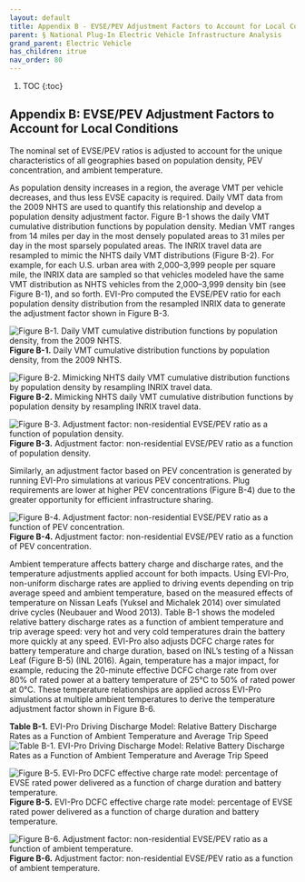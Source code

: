 ```yaml
---
layout: default
title: Appendix B - EVSE/PEV Adjustment Factors to Account for Local Conditions 
parent: § National Plug-In Electric Vehicle Infrastructure Analysis 
grand_parent: Electric Vehicle
has_children: itrue
nav_order: 80 
---
```

<style>
.dont-break-out {
  /* These are technically the same, but use both */
  overflow-wrap: break-word;
  word-wrap: break-word;

  -ms-word-break: break-all;
  /* This is the dangerous one in WebKit, as it breaks things wherever */
  word-break: break-all;
  /* Instead use this non-standard one: */
  word-break: break-word;
}
</style>

<div class="dont-break-out" markdown="1">

1. TOC
{:toc}

## Appendix B: EVSE/PEV Adjustment Factors to Account for Local Conditions
The nominal set of EVSE/PEV ratios is adjusted to account for the unique characteristics of all geographies based on population density, PEV concentration, and ambient temperature.

As population density increases in a region, the average VMT per vehicle decreases, and thus less EVSE capacity is required. Daily VMT data from the 2009 NHTS are used to quantify this relationship and develop a population density adjustment factor. Figure B-1 shows the daily VMT cumulative distribution functions by population density. Median VMT ranges from 14 miles per day in the most densely populated areas to 31 miles per day in the most sparsely populated areas. The INRIX travel data are resampled to mimic the NHTS daily VMT distributions (Figure B-2). For example, for each U.S. urban area with 2,000–3,999 people per square mile, the INRIX data are sampled so that vehicles modeled have the same VMT distribution as NHTS vehicles from the 2,000–3,999 density bin (see Figure B-1), and so forth. EVI-Pro computed the EVSE/PEV ratio for each population density distribution from the resampled INRIX data to generate the adjustment factor shown in Figure B-3.

![Figure B-1. Daily VMT cumulative distribution functions by population density, from the 2009 NHTS.](https://statics.bsafes.com/images/papers/national-plug-in-electric-vehicles-infrastructure-analysis-fig-b-1.png)
**Figure B-1.** Daily VMT cumulative distribution functions by population density, from the 2009 NHTS.

![Figure B-2. Mimicking NHTS daily VMT cumulative distribution functions by population density by resampling INRIX travel data.](https://statics.bsafes.com/images/papers/national-plug-in-electric-vehicles-infrastructure-analysis-fig-b-2.png)
**Figure B-2.** Mimicking NHTS daily VMT cumulative distribution functions by population density by resampling INRIX travel data.

![Figure B-3. Adjustment factor: non-residential EVSE/PEV ratio as a function of population density.](https://statics.bsafes.com/images/papers/national-plug-in-electric-vehicles-infrastructure-analysis-fig-b-3.png)
**Figure B-3.** Adjustment factor: non-residential EVSE/PEV ratio as a function of population density.

Similarly, an adjustment factor based on PEV concentration is generated by running EVI-Pro simulations at various PEV concentrations. Plug requirements are lower at higher PEV concentrations (Figure B-4) due to the greater opportunity for efficient infrastructure sharing.

![Figure B-4. Adjustment factor: non-residential EVSE/PEV ratio as a function of PEV concentration.](https://statics.bsafes.com/images/papers/national-plug-in-electric-vehicles-infrastructure-analysis-fig-b-4.png)
**Figure B-4.** Adjustment factor: non-residential EVSE/PEV ratio as a function of PEV concentration.

Ambient temperature affects battery charge and discharge rates, and the temperature adjustments applied account for both impacts. Using EVI-Pro, non-uniform discharge rates are applied to driving events depending on trip average speed and ambient temperature, based on the measured effects of temperature on Nissan Leafs (Yuksel and Michalek 2014) over simulated drive cycles (Neubauer and Wood 2013). Table B-1 shows the modeled relative battery discharge rates as a function of ambient temperature and trip average speed: very hot and very cold temperatures drain the battery more quickly at any speed. EVI-Pro also adjusts DCFC charge rates for battery temperature and charge duration, based on INL’s testing of a Nissan Leaf (Figure B-5) (INL 2016). Again, temperature has a major impact, for example, reducing the 20-minute effective DCFC charge rate from over 80% of rated power at a battery temperature of 25°C to 50% of rated power at 0°C. These temperature relationships are applied across EVI-Pro simulations at multiple ambient temperatures to derive the temperature adjustment factor shown in Figure B-6.

**Table B-1.** EVI-Pro Driving Discharge Model: Relative Battery Discharge Rates as a Function of Ambient Temperature and Average Trip Speed
![Table B-1. EVI-Pro Driving Discharge Model: Relative Battery Discharge Rates as a Function of Ambient Temperature and Average Trip Speed](https://statics.bsafes.com/images/papers/national-plug-in-electric-vehicles-infrastructure-analysis-table-b-1.png)


![Figure B-5. EVI-Pro DCFC effective charge rate model: percentage of EVSE rated power delivered as a function of charge duration and battery temperature.](https://statics.bsafes.com/images/papers/national-plug-in-electric-vehicles-infrastructure-analysis-fig-b-5.png)
**Figure B-5.** EVI-Pro DCFC effective charge rate model: percentage of EVSE rated power delivered as a function of charge duration and battery temperature.

![Figure B-6. Adjustment factor: non-residential EVSE/PEV ratio as a function of ambient temperature.](https://statics.bsafes.com/images/papers/national-plug-in-electric-vehicles-infrastructure-analysis-fig-b-6.png)
**Figure B-6.** Adjustment factor: non-residential EVSE/PEV ratio as a function of ambient temperature.

</div>
